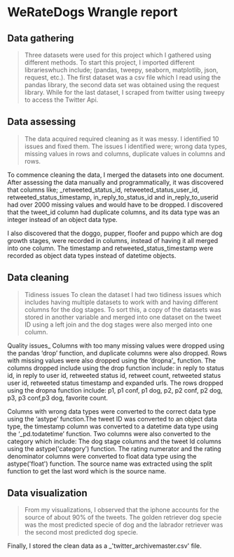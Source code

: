 # WeRateDogs Wrangle report</div>
## Data gathering

>Three datasets were used for this project which I gathered using different methods. To start this project, I imported different librarieswhuch include; (pandas, tweepy, seaborn, matplotlib, json, request, etc.). The first dataset was a csv file which I read using the pandas library, the second data set was obtained using the request library. While for the last dataset, I scraped from twitter using tweepy to access the Twitter Api.

## Data assessing

>The data acquired required cleaning as it was messy. I identified 10 issues and fixed them. The issues I identified were; wrong data types, missing values in rows and columns, duplicate values in columns and rows.

To commence cleaning the data, I merged the datasets into one document. After assessing the data manually and programmatically, it was discovered that columns like; _retweeted_status_id, retweeted_status_user_id, retweeted_status_timestamp, in_reply_to_status_id and in_reply_to_userid had over 2000 missing values and would have to be dropped. I discovered that the tweet_id column had duplicate columns, and its data type was an integer instead of an object data type.

I also discovered that the doggo, pupper, floofer and puppo which are dog growth stages, were recorded in columns, instead of having it all merged into one column.
The timestamp and retweeted_status_timestamp were recorded as object data types instead of datetime objects.

## Data cleaning

>Tidiness issues To clean the dataset I had two tidiness issues which includes having multiple datasets to work with and having different columns for the dog stages. To sort this, a copy of the datasets was stored in another variable and merged into one dataset on the tweet ID using a left join and the dog stages were also merged into one column.

Quality issues_ Columns with too many missing values were dropped using the pandas ‘drop’ function, and duplicate columns were also dropped. Rows with missing values were also dropped using the ‘dropna’_ function. The columns dropped include using the drop function include: in reply to status id, in reply to user id, retweeted status id, retweet count, retweeted status user id, retweeted status timestamp and expanded urls. The rows dropped using the dropna function include: p1, p1 conf, p1 dog, p2, p2 conf, p2 dog, p3, p3 conf,p3 dog, favorite count.

Columns with wrong data types were converted to the correct data type using the ‘astype’ function.The tweet ID was converted to an object data type, the timestamp column was converted to a datetime data type using the ‘_pd.todatetime’ function. Two columns were also converted to the category which include: The dog stage columns and the tweet Id columns using the astype('category') function. The rating numerator and the rating denominator columns were converted to float data type using the astype('float') function. The source name was extracted using the split function to get the last word which is the source name.

## Data visualization 
>From my visualizations, I observed that the iphone accounts for the source of about 90% of the tweets. The golden retriever dog specie was the most predicted specie of dog and the labrador retriever was the second most predicted dog specie.

Finally, I stored the clean data as a _'twitter_archivemaster.csv' file.
